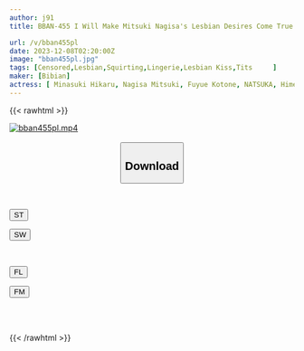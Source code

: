 ```yaml
---
author: j91
title: BBAN-455 I Will Make Mitsuki Nagisa's Lesbian Desires Come True Before She Retires A Woman Who Wants To Have Sex With Mitsuki Nagisa X A Woman Who Wants To Have Sex With Mitsuki Nagisa Mitsuki Nagisa Hikaru Minazuki Kotone Fuyuai Ran Himeno NATSUKA

url: /v/bban455pl
date: 2023-12-08T02:20:00Z
image: "bban455pl.jpg"
tags: [Censored,Lesbian,Squirting,Lingerie,Lesbian Kiss,Tits	 ]
maker: [Bibian]
actress: [ Minasuki Hikaru, Nagisa Mitsuki, Fuyue Kotone, NATSUKA, Himeno Ran ]
---
```



{{< rawhtml >}}

<div class="video" data-videoid="wrQJY80GqGtep0">
    <a href="javascript:;">
        <img src="/v/bban455pl/bban455pl.jpg" width="WIDTH" height="HEIGHT" alt="bban455pl.mp4" loading="lazy">
    </a>
</div>

<script type="text/javascript" src="https://j91.asia/asset/on-demand-st.js"></script>

<br>
  <link rel="stylesheet" href="https://j91.asia/asset/bs5.css">
  
  <center>
  <button class="btn btn-primary" type="button" data-bs-toggle="collapse" data-bs-target=".multi-collapse" aria-expanded="false" aria-controls="multiCollapseExample1 multiCollapseExample2"><h2>Download</h2></button></center>
</p>
<div class="row">
  <div class="col">
    <div class="collapse multi-collapse" id="multiCollapseExample1">
      <div class="card card-body">
	      	      <br>
<div class="buttons">  
<p><a href="https://streamtape.to/v/wrQJY80GqGtep0" target="_blank"><button class="btn-hover color-3"><i class="fa fa-download"></i> ST</button></a></p>
<p><a href="https://flaswish.com/p4e2ghmcl8n6" target="_blank"><button class="btn-hover color-2"><i class="fa fa-download"></i> SW</button></a></p></div>
    </div>
  </div>
</div>
  <div class="col">
    <div class="collapse multi-collapse" id="multiCollapseExample2">
      <div class="card card-body">
	      <br>
<div class="buttons">
<p><a href="javascript:;" target="_blank"><button class="btn-hover color-9"><i class="fa fa-download"></i> FL</button></a></p>
<p><a href="javascript:;" target="_blank"><button class="btn-hover color-8"><i class="fa fa-download"></i> FM</button></a></p></div>
<br><br>
      </div>
    </div>
  </div>
</div>

{{< /rawhtml >}}
